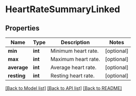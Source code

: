 # HeartRateSummaryLinked

## Properties
Name | Type | Description | Notes
------------ | ------------- | ------------- | -------------
**min** | **int** | Minimum heart rate. | [optional] 
**max** | **int** | Maximum heart rate. | [optional] 
**average** | **int** | Average heart rate. | [optional] 
**resting** | **int** | Resting heart rate. | [optional] 

[[Back to Model list]](../../README.md#documentation-for-models) [[Back to API list]](../../README.md#documentation-for-api-endpoints) [[Back to README]](../../README.md)

